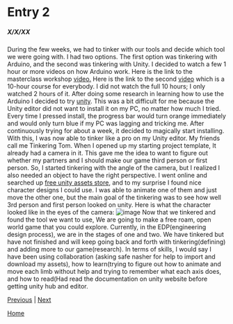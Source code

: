 # Entry 2
##### X/X/XX

During the few weeks, we had to tinker with our tools and decide which tool we were going with. I had two options. The first option was tinkering with Arduino, and the second was tinkering with Unity. I decided to watch a few 1 hour or more videos on how Arduino work. Here is the link to the masterclass workshop [video.](https://www.youtube.com/watch?v=BLrHTHUjPuw&t=10s&ab_channel=ProgrammingElectronicsAcademy) Here is the link to the second [video](https://www.youtube.com/watch?v=DPqiIzK97K0&ab_channel=freeCodeCamp.org) which is a 10-hour course for everybody. I did not watch the full 10 hours; I only watched 2 hours of it. After doing some research in learning how to use the Arduino I decided to try [unity](https://unity.com/). This was a bit difficult for me because the Unity editor did not want to install it on my PC, no matter how much I tried. Every time I pressed install, the progress bar would turn orange immediately and would only turn blue if my PC was lagging and tricking me. After continuously trying for about a week, it decided to magically start installing. With this, I was now able to tinker like a pro on my Unity editor. My friends call me Tinkering Tom. When I opened up my starting project template, It already had a camera in it. This gave me the idea to want to figure out whether my partners and I should make our game third person or first person. So, I started tinkering with the angle of the camera, but I realized I also needed an object to have the right perspective. I went online and searched up [free unity assets store](https://assetstore.unity.com/top-assets/top-free), and to my surprise I found nice character designs I could use. I was able to animate one of them and just move the other one, but the main goal of the tinkering was to see how well 3rd person and first person looked on unity. Here is what the character looked like in the eyes of the camera: ![image](https://github.com/jaidena2277/apcsa-freedom-project/assets/91745222/cfd2c380-5f0c-4841-9b8e-d53fd34e9b0c) Now that we tinkered and found the tool we want to use, We are going to make a free roam, open world game that you could explore.
Currently, in the EDP(engineering design process), we are in the stages of one and two. We have tinkered but have not finished and will keep going back and forth with tinkering(defining) and adding more to our game(research). In terms of skills, I would say I have been using collaboration (asking safe nasher for help to import and download my assets), how to learn(trying to figure out how to animate and move each limb without help and trying to remember what each axis does, and how to read(Had read the documentation on unity website before getting unity hub and editor.

[Previous](entry01.md) | [Next](entry03.md)

[Home](../README.md)
